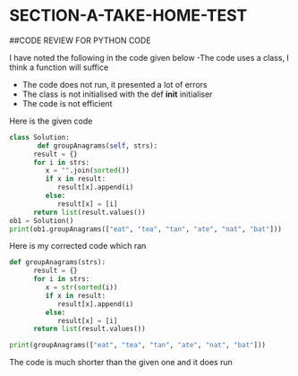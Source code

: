 # SECTION-A-TAKE-HOME-TEST
##CODE REVIEW FOR PYTHON CODE

I have noted the following in the code given below
-The code uses a class, I think a function will suffice
- The code does not run, it presented a lot of errors
- The class is not initialised with the def __init__ initialiser
- The code is not efficient

Here is the given code

```Python
class Solution:
       def groupAnagrams(self, strs):
      result = {}
      for i in strs:
         x = "".join(sorted())
         if x in result:
            result[x].append(i)
         else:
            result[x] = [i]
      return list(result.values())
ob1 = Solution()
print(ob1.groupAnagrams(["eat", "tea", "tan", "ate", "nat", "bat"]))
```
Here is my corrected code which ran

```Python
def groupAnagrams(strs):
      result = {}
      for i in strs:
         x = str(sorted(i))
         if x in result:
            result[x].append(i)
         else:
            result[x] = [i]
      return list(result.values())

print(groupAnagrams(["eat", "tea", "tan", "ate", "nat", "bat"]))
```
The code is much shorter than the given one and it does run
